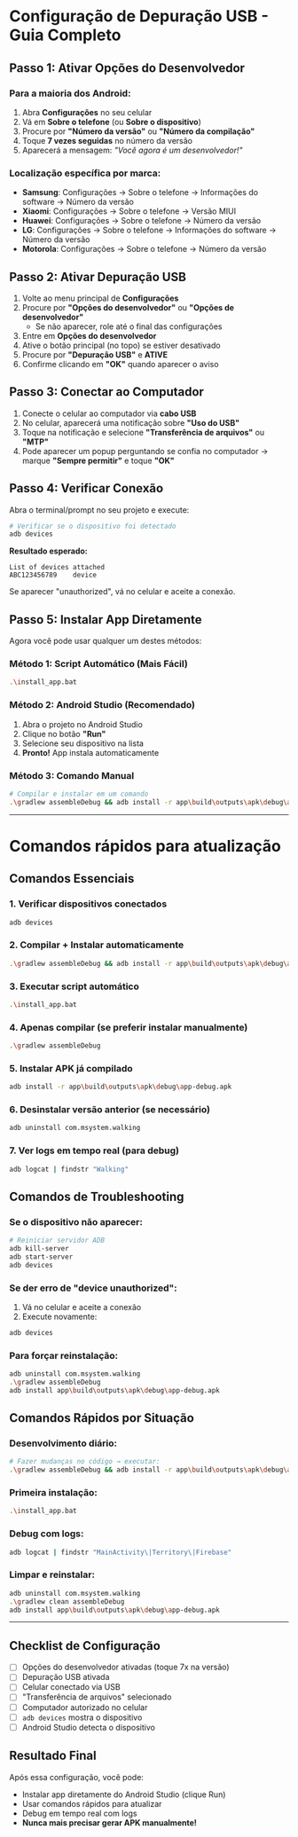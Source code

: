 # Configuração de Depuração USB - Guia Completo

## **Passo 1: Ativar Opções do Desenvolvedor**

### Para a maioria dos Android:
1. Abra **Configurações** no seu celular
2. Vá em **Sobre o telefone** (ou **Sobre o dispositivo**)
3. Procure por **"Número da versão"** ou **"Número da compilação"**
4. Toque **7 vezes seguidas** no número da versão
5. Aparecerá a mensagem: *"Você agora é um desenvolvedor!"*

### Localização específica por marca:
- **Samsung**: Configurações → Sobre o telefone → Informações do software → Número da versão
- **Xiaomi**: Configurações → Sobre o telefone → Versão MIUI
- **Huawei**: Configurações → Sobre o telefone → Número da versão
- **LG**: Configurações → Sobre o telefone → Informações do software → Número da versão
- **Motorola**: Configurações → Sobre o telefone → Número da versão

## **Passo 2: Ativar Depuração USB**

1. Volte ao menu principal de **Configurações**
2. Procure por **"Opções do desenvolvedor"** ou **"Opções de desenvolvedor"**
   - Se não aparecer, role até o final das configurações
3. Entre em **Opções do desenvolvedor**
4. Ative o botão principal (no topo) se estiver desativado
5. Procure por **"Depuração USB"** e **ATIVE**
6. Confirme clicando em **"OK"** quando aparecer o aviso

## **Passo 3: Conectar ao Computador**

1. Conecte o celular ao computador via **cabo USB**
2. No celular, aparecerá uma notificação sobre **"Uso do USB"**
3. Toque na notificação e selecione **"Transferência de arquivos"** ou **"MTP"**
4. Pode aparecer um popup perguntando se confia no computador → marque **"Sempre permitir"** e toque **"OK"**

## **Passo 4: Verificar Conexão**

Abra o terminal/prompt no seu projeto e execute:

```bash
# Verificar se o dispositivo foi detectado
adb devices
```

**Resultado esperado:**
```
List of devices attached
ABC123456789    device
```

Se aparecer "unauthorized", vá no celular e aceite a conexão.

## **Passo 5: Instalar App Diretamente**

Agora você pode usar qualquer um destes métodos:

### **Método 1: Script Automático (Mais Fácil)**
```bash
.\install_app.bat
```

### **Método 2: Android Studio (Recomendado)**
1. Abra o projeto no Android Studio
2. Clique no botão **"Run"** 
3. Selecione seu dispositivo na lista
4. **Pronto!** App instala automaticamente

### **Método 3: Comando Manual**
```bash
# Compilar e instalar em um comando
.\gradlew assembleDebug && adb install -r app\build\outputs\apk\debug\app-debug.apk
```

---

# Comandos rápidos para atualização

## **Comandos Essenciais**

### 1. Verificar dispositivos conectados
```bash
adb devices
```

### 2. Compilar + Instalar automaticamente
```bash
.\gradlew assembleDebug && adb install -r app\build\outputs\apk\debug\app-debug.apk
```

### 3. Executar script automático
```bash
.\install_app.bat
```

### 4. Apenas compilar (se preferir instalar manualmente)
```bash
.\gradlew assembleDebug
```

### 5. Instalar APK já compilado
```bash
adb install -r app\build\outputs\apk\debug\app-debug.apk
```

### 6. Desinstalar versão anterior (se necessário)
```bash
adb uninstall com.msystem.walking
```

### 7. Ver logs em tempo real (para debug)
```bash
adb logcat | findstr "Walking"
```

## **Comandos de Troubleshooting**

### Se o dispositivo não aparecer:
```bash
# Reiniciar servidor ADB
adb kill-server
adb start-server
adb devices
```

### Se der erro de "device unauthorized":
1. Vá no celular e aceite a conexão
2. Execute novamente:
```bash
adb devices
```

### Para forçar reinstalação:
```bash
adb uninstall com.msystem.walking
.\gradlew assembleDebug
adb install app\build\outputs\apk\debug\app-debug.apk
```

## **Comandos Rápidos por Situação**

### **Desenvolvimento diário:**
```bash
# Fazer mudanças no código → executar:
.\gradlew assembleDebug && adb install -r app\build\outputs\apk\debug\app-debug.apk
```

### **Primeira instalação:**
```bash
.\install_app.bat
```

### **Debug com logs:**
```bash
adb logcat | findstr "MainActivity\|Territory\|Firebase"
```

### **Limpar e reinstalar:**
```bash
adb uninstall com.msystem.walking
.\gradlew clean assembleDebug
adb install app\build\outputs\apk\debug\app-debug.apk
```

---

## **Checklist de Configuração**

- [ ] Opções do desenvolvedor ativadas (toque 7x na versão)
- [ ] Depuração USB ativada
- [ ] Celular conectado via USB
- [ ] "Transferência de arquivos" selecionado
- [ ] Computador autorizado no celular
- [ ] `adb devices` mostra o dispositivo
- [ ] Android Studio detecta o dispositivo

## **Resultado Final**

Após essa configuração, você pode:
- Instalar app diretamente do Android Studio (clique Run)
- Usar comandos rápidos para atualizar
- Debug em tempo real com logs
- **Nunca mais precisar gerar APK manualmente!**
